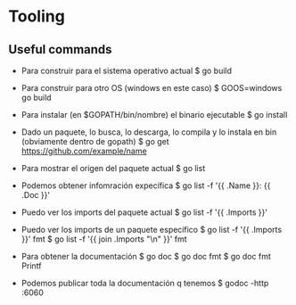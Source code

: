 # Tooling

## Useful commands
- Para construir para el sistema operativo actual
$ go build

- Para construir para otro OS (windows en este caso)
$ GOOS=windows go build

- Para instalar (en $GOPATH/bin/nombre) el binario ejecutable
$ go install

- Dado un paquete, lo busca, lo descarga, lo compila y lo instala en bin (obviamente dentro de gopath)
$ go get https://github.com/example/name

- Para mostrar el origen del paquete actual
$ go list

- Podemos obtener infomración expecífica
$ go list -f '{{ .Name }}: {{ .Doc }}'

- Puedo ver los imports del paquete actual
$ go list -f '{{ .Imports }}'

- Puedo ver los imports de un paquete específico
$ go list -f '{{ .Imports }}' fmt
$ go list -f '{{ join .Imports "\n" }}' fmt

- Para obtener la documentación
$ go doc
$ go doc fmt
$ go doc fmt Printf

- Podemos publicar toda la documentación q tenemos
$ godoc -http :6060

##


